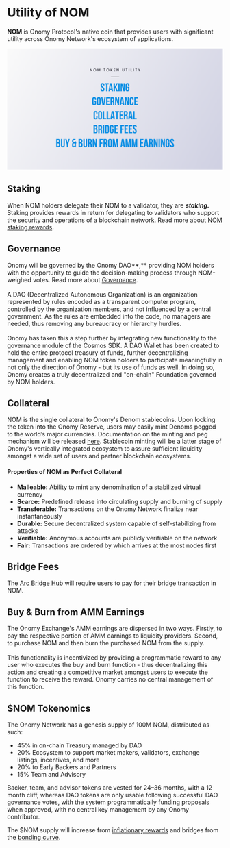 # Utility of NOM

**NOM** is Onomy Protocol's native coin that provides users with significant utility across Onomy Network's ecosystem of applications.

![](../.gitbook/assets/08.png)

## Staking&#x20;

When NOM holders delegate their NOM to a validator, they are _**staking.**_ Staking provides rewards in return for delegating to validators who support the security and operations of a blockchain network. Read more about [NOM staking rewards](../validators-staking/incentives-and-staking-rewards.md)**.**

## Governance&#x20;

Onomy will be governed by the Onomy DAO**,** providing NOM holders with the opportunity to guide the decision-making process through NOM-weighed votes. Read more about [Governance](../governance/overview.md).\
\
A DAO (Decentralized Autonomous Organization) is an organization represented by rules encoded as a transparent computer program, controlled by the organization members, and not influenced by a central government. As the rules are embedded into the code, no managers are needed, thus removing any bureaucracy or hierarchy hurdles.\
\
Onomy has taken this a step further by integrating new functionality to the governance module of the Cosmos SDK. A DAO Wallet has been created to hold the entire protocol treasury of funds, further decentralizing management and enabling NOM token holders to participate meaningfully in not only the direction of Onomy - but its use of funds as well. In doing so, Onomy creates a truly decentralized and "on-chain" Foundation governed by NOM holders.

## Collateral

NOM is the single collateral to Onomy's Denom stablecoins. Upon locking the token into the Onomy Reserve, users may easily mint Denoms pegged to the world’s major currencies. Documentation on the minting and peg mechanism will be released [here](../app-ecosystem/onomy-reserve.md). Stablecoin minting will be a latter stage of Onomy's vertically integrated ecosystem to assure sufficient liquidity amongst a wide set of users and partner blockchain ecosystems.

#### Properties of NOM as Perfect Collateral

* **Malleable:** Ability to mint any denomination of a stabilized virtual currency
* **Scarce:** Predefined release into circulating supply and burning of supply
* **Transferable:** Transactions on the Onomy Network finalize near instantaneously
* **Durable:** Secure decentralized system capable of self-stabilizing from attacks
* **Verifiable:** Anonymous accounts are publicly verifiable on the network
* **Fair:** Transactions are ordered by which arrives at the most nodes first

## **Bridge Fees**

The [Arc Bridge Hub](../app-ecosystem/arc-bridge-hub.md) will require users to pay for their bridge transaction in NOM.

## **Buy & Burn from AMM Earnings**

The Onomy Exchange's AMM earnings are dispersed in two ways. Firstly, to pay the respective portion of AMM earnings to liquidity providers. Second, to purchase NOM and then burn the purchased NOM from the supply. \
\
This functionality is incentivized by providing a programmatic reward to any user who executes the buy and burn function - thus decentralizing this action and creating a competitive market amongst users to execute the function to receive the reward. Onomy carries no central management of this function.

## $NOM Tokenomics <a href="#2794" id="2794"></a>

The Onomy Network has a genesis supply of 100M NOM, distributed as such:

* 45% in on-chain Treasury managed by DAO
* 20% Ecosystem to support market makers, validators, exchange listings, incentives, and more
* 20% to Early Backers and Partners
* 15% Team and Advisory

Backer, team, and advisor tokens are vested for 24–36 months, with a 12 month cliff, whereas DAO tokens are only usable following successful DAO governance votes, with the system programmatically funding proposals when approved, with no central key management by any Onomy contributor.

The $NOM supply will increase from [inflationary rewards](https://docs.onomy.io/validators-staking/incentives-and-staking-rewards) and bridges from the [bonding curve](https://docs.onomy.io/nom-distribution/bonding-curve-offering).
